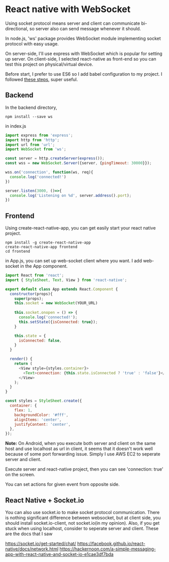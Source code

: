 # React native with WebSocket

Using socket protocol means server and client can communicate bi-directional, so server also can send message whenever it should.

In node.js, 'ws' package provides WebSocket module implementing socket protocol with easy usage.

On server-side, I'll use express with WebSocket which is popular for setting up server. 
On client-side, I selected react-native as front-end so you can test this project on physical/virtual device. 

Before start, I prefer to use ES6 so I add babel configuration to my project. 
I followed [these steps](https://www.codementor.io/iykyvic/writing-your-nodejs-apps-using-es6-6dh0edw2o), super useful.

## Backend
In the backend directory, 

`npm install --save ws`

in index.js 
```javascript
import express from 'express';
import http from 'http';
import url from 'url';
import WebSocket from 'ws';

const server = http.createServer(express());
const wss = new WebSocket.Server({server, {pingTimeout: 30000}});

wss.on('connection', function(ws, req){
  console.log('connected!')
})

server.listen(3000, ()=>{
  console.log('Listening on %d', server.address().port);
})

```

## Frontend
Using create-react-native-app, you can get easily start your react native project. 
```
npm install -g create-react-native-app
create-react-native-app frontend
cd frontend
```

in App.js, you can set up web-socket client where you want. I add web-socket in the App component.

```javascript
import React from 'react';
import { StyleSheet, Text, View } from 'react-native';

export default class App extends React.Component {
  constructor(props){
    super(props);
    this.socket = new WebSocket(YOUR_URL)
    
    this.socket.onopen = () => {
      console.log('connected!');
      this.setState({isConnected: true});
    }

    this.state = {
      isConnected: false,
    }
  }

  render() {
    return (
      <View style={styles.container}>
        <Text>connection: {this.state.isConnected ? 'true' : 'false'}</Text>
      </View>
    );
  }
}

const styles = StyleSheet.create({
  container: {
    flex: 1,
    backgroundColor: '#fff',
    alignItems: 'center',
    justifyContent: 'center',
  },
});
```

**Note:** On Android, when you execute both server and client on the same host and use localhost as url in client, 
it seems that it doesn't work well because of some port forwarding issue. Simply I use AWS EC2 to seperate server and client.

Execute server and react-native project, then you can see 'connection: true' on the screen.


You can set actions for given event from opposite side. 

## React Native + Socket.io

You can also use socket.io to make socket protocol communication. There is nothing significant difference between websocket, 
but at client side, you should install socket.io-client, not socket.io(in my opinion). Also, if you get stuck when using localhost, 
consider to seperate server and client. These are the docs that I saw

https://socket.io/get-started/chat/
https://facebook.github.io/react-native/docs/network.html
https://hackernoon.com/a-simple-messaging-app-with-react-native-and-socket-io-e1cae3df7bda
